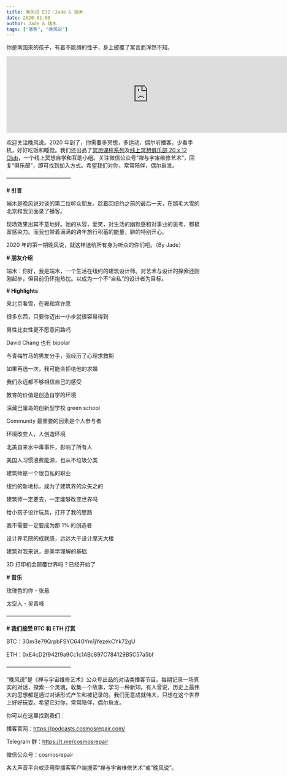 ```yaml
---
title: 晚风说 E32：Jade & 端木
date: 2020-01-08
author: Jade & 端木
tags: ["播客", "晚风说"]
---
```


你是南国來的孩子，有着不能缚的性子，身上披覆了寓言而浑然不知。

<!--more-->

<iframe src="https://fireside.fm/player/v2/trfV16OE+KyAYRl-g?theme=light" width="740" height="200" frameborder="0" scrolling="no"></iframe>

欢迎关注晚风说。2020 年到了，你需要多冥想，多运动，偶尔听播客，少看手机，好好吃饭和睡觉。我们还出品了[冥想课程系列](http://mp.weixin.qq.com/s?__biz=MzA5Nzk4MDMxMg==&mid=2247484680&idx=1&sn=2a5b8f1e1f1c1e6820adf5cc95d997fe&chksm=9099dfffa7ee56e9408aa248731e3e3e502c984ca1e577decc28d66d458f2e93a600dc6d6b40&scene=21#wechat_redirect)及[线上冥想俱乐部 20 x 12 Club](http://mp.weixin.qq.com/s?__biz=MzA5Nzk4MDMxMg==&mid=2247484834&idx=1&sn=ebd2c537b12e63baef2e9eaac505c26b&chksm=9099df55a7ee5643ab84485931d52082bbb2a6ee7078bdd536faf2cbbcb7bb22783aeaf13d4b&scene=21#wechat_redirect)，一个线上冥想自学和互助小组。关注微信公众号“禅与宇宙维修艺术”，回复“俱乐部”，即可找到加入方式。希望我们对你，常常陪伴，偶尔启发。

————————————

**# 引言**

端木是晚风说对谈的第二位听众朋友。趁着回纽约之前的最后一天，在鹅毛大雪的北京和我见面录了播客。

现场效果出其不意地好。她的从容，爱笑，对生活的幽默感和对事业的思考，都极富感染力。而我也带着满满的跨年旅行积蓄的能量，聊的特别开心。

2020 年的第一期晚风说，就这样送给所有身为听众的你们吧。（By Jade）

**# 朋友介绍**

端木：你好，我是端木，一个生活在纽约的建筑设计师。对艺术与设计的探索还刚刚起步，但目前仍怀抱热忱。以成为一个不“自私”的设计者为目标。

**# Highlights**

来北京看雪，在雍和宫许愿

很多东西，只要你迈出一小步就很容易得到

男性比女性更不愿意问路吗

David Chang 也有 bipolar

与青梅竹马的男友分手，我经历了心理求救期

如果再选一次，我可能会拒绝他的求婚

我们永远都不够相信自己的感受

教育的价值是创造自学的环境

深藏巴厘岛的创新型学校 green school

Community 最重要的因素是个人参与者

环境改变人，人创造环境

北美自来水中毒事件，影响了所有人

美国人习惯浪费能源，也从不垃圾分类

建筑师是一个很自私的职业

纽约的新地标，成为了建筑界的众矢之的

建筑师一定要去，一定能够改变世界吗

给小孩子设计玩具，打开了我的思路

我不需要一定要成为那 1% 的创造者

设计养老院的成就感，远远大于设计摩天大楼

建筑对我来说，是美学理解的基础

3D 打印机会颠覆世界吗？已经开始了

**# 音乐**

玫瑰色的你 - 张悬

太空人 - 吴青峰

————————————

**# 我们接受 BTC 和 ETH 打赏**

BTC：3Gm3e79QrpbFSYC64GYm1jYezekCYk72gU

ETH：0xE4cD2f942f9a9Cc1c1ABc897C784129B5C57a5bf

————————————

“晚风说”是《禅与宇宙维修艺术》公众号出品的对话类播客节目。每期记录一场真实的对话，探索一个灵魂，收集一个故事，学习一种新知。有人曾说，历史上最伟大的思想都是通过对话形式产生和被记录的。我们无意成就伟大，只想在这个世界上好好玩耍。希望它对你，常常陪伴，偶尔启发。

你可以在这里找到我们：

播客官网：https://podcasts.cosmosrepair.com/

Telegram 群：https://t.me/cosmosrepair

微信公众号：cosmosrepair

各大声音平台或泛用型播客客户端搜索“禅与宇宙维修艺术”或“晚风说”。